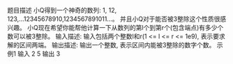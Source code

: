 题目描述
	小Q得到一个神奇的数列: 1, 12, 123,...12345678910,1234567891011...。
	并且小Q对于能否被3整除这个性质很感兴趣。
	小Q现在希望你能帮他计算一下从数列的第l个到第r个(包含端点)有多少个数可以被3整除。
输入描述:
	输入包括两个整数l和r(1 <= l <= r <= 1e9), 表示要求解的区间两端。
输出描述:
	输出一个整数, 表示区间内能被3整除的数字个数。
示例1
输入
	2 5
输出
	3
